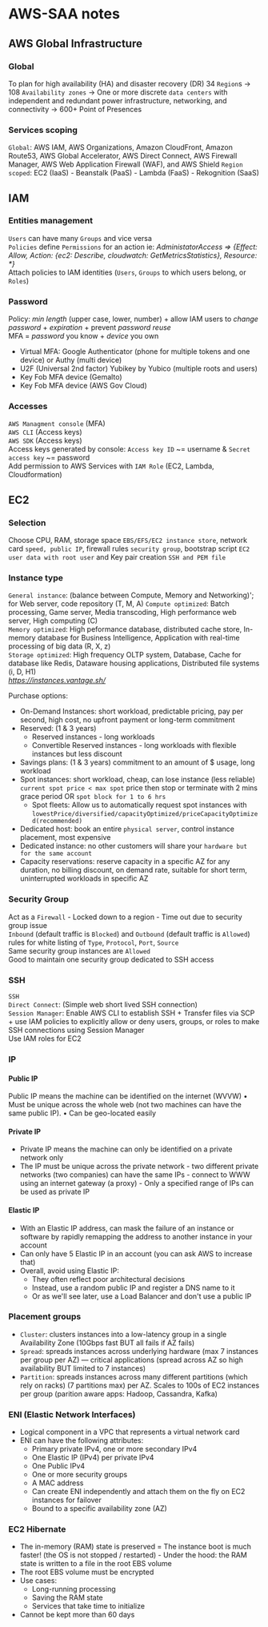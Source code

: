 # AWS-SAA notes

## AWS Global Infrastructure

### Global
To plan for high availability (HA) and disaster recovery (DR)
34 `Region`s -> 108 `Availability zones` -> One or more discrete `data centers` with independent and redundant power infrastructure, networking, and connectivity -> 600+ Point of Presences  

### Services scoping
`Global`: AWS IAM, AWS Organizations, Amazon CloudFront, Amazon Route53, AWS Global Accelerator, AWS Direct Connect, AWS Firewall Manager, AWS Web Application Firewall (WAF), and AWS Shield
`Region scoped`: EC2 (IaaS) - Beanstalk (PaaS) - Lambda (FaaS) - Rekognition (SaaS)  

## IAM

### Entities management
`Users` can have many `Groups` and vice versa  
`Policies` define `Permissions` for an action ie: _AdministatorAccess => {Effect: Allow,  Action: {ec2: Describe, cloudwatch: GetMetricsStatistics},  Resource: *}_  
Attach policies to IAM identities (`Users`, `Groups` to which users belong, or `Roles`)

### Password
Policy: _min length_ (upper case, lower, number) + allow IAM users to _change password_ + _expiration_ + prevent _password reuse_  
MFA = _password_ you know + _device_ you own  
- Virtual MFA: Google Authenticator (phone for multiple tokens and one device) or Authy (multi device)
- U2F (Universal 2nd factor) Yubikey by Yubico (multiple roots and users)
- Key Fob MFA device (Gemalto)  
- Key Fob MFA device (AWS Gov Cloud)  

### Accesses
`AWS Managment console` (MFA)  
`AWS CLI` (Access keys)  
`AWS SDK` (Access keys)  
Access keys generated by console: `Access key ID` ~= username & `Secret access key` ~= password  
Add permission to AWS Services with `IAM Role` (EC2, Lambda, Cloudformation)  


## EC2

### Selection

Choose CPU, RAM, storage space `EBS/EFS/EC2 instance store`, network card `speed, public IP`, firewall rules `security group`, bootstrap script `EC2 user data with root user` and Key pair creation `SSH and PEM file`

### Instance type

`General instance`: (balance between Compute, Memory and Networking)'; for Web server, code repository (T, M, A)
`Compute optimized`: Batch processing, Game server, Media transcoding, High performance web server, High computing (C)  
`Memory optimized`: High peformance database, distributed cache store, In-memory database for Business Intelligence, Application with real-time processing of big data (R, X, z)  
`Storage optimized`: High frequency OLTP system, Database, Cache for database like Redis, Dataware housing applications, Distributed file systems (i, D, H1)  
*https://instances.vantage.sh/*  

Purchase options:
- On-Demand Instances: short workload, predictable pricing, pay per second, high cost, no upfront payment or long-term commitment
- Reserved: (1 & 3 years)  
  - Reserved instances - long workloads
  - Convertible Reserved instances - long workloads with flexible instances but less discount   
- Savings plans: (1 & 3 years) commitment to an amount of $ usage, long workload
- Spot instances: short workload, cheap, can lose instance (less reliable) `current spot price < max spot` price then stop or terminate with 2 mins grace period OR `spot block for 1 to 6 hrs`
  - Spot fleets: Allow us to automatically request spot instances with `lowestPrice/diversified/capacityOptimized/priceCapacityOptimized(recommended)`     
- Dedicated host: book an entire `physical server`, control instance placement, most expensive
- Dedicated instance: no other customers will share your `hardware but for the same account`
- Capacity reservations: reserve capacity in a specific AZ for any duration, no billing discount, on demand rate, suitable for short term, uninterrupted workloads in specific AZ    

### Security Group

Act as a `Firewall` - Locked down to a region - Time out due to security group issue  
`Inbound` (default traffic is `Blocked`) and `Outbound` (default traffic is `Allowed`) rules for white listing of `Type`, `Protocol`, `Port`, `Source`  
Same security group instances are `Allowed`  
Good to maintain one security group dedicated to SSH access  

### SSH

`SSH`  
`Direct Connect`: (Simple web short lived SSH connection)  
`Session Manager`: Enable AWS CLI to establish SSH + Transfer files via SCP + use IAM policies to explicitly allow or deny users, groups, or roles to make SSH connections using Session Manager  
Use IAM roles for EC2  

### IP

#### Public IP

Public IP means the machine can be identified on the internet (WVVW) • Must be unique across the whole web (not two machines can have the same public IP). • Can be geo-located easily  

#### Private IP

- Private IP means the machine can only be identified on a private network only  
- The IP must be unique across the private network - two different private networks (two companies) can have the same IPs - connect to WWW using an internet gateway (a proxy) - Only a specified range of IPs can be used as private IP

#### Elastic IP 

- With an Elastic IP address, can mask the failure of an instance or software by rapidly remapping the address to another instance in your account  
- Can only have 5 Elastic IP in an account (you can ask AWS to increase that)   
- Overall, avoid using Elastic IP:  
    - They often reflect poor architectural decisions
    - Instead, use a random public IP and register a DNS name to it
    - Or as we'll see later, use a Load Balancer and don't use a public IP 

### Placement groups

- `Cluster`: clusters instances into a low-latency group in a single Availability Zone (10Gbps fast BUT all fails if AZ fails)
- `Spread`: spreads instances across underlying hardware (max 7 instances per group per AZ) — critical applications (spread across AZ so high availability BUT limited to 7 instances)   
- `Partition`: spreads instances across many different partitions (which rely on racks) (7 partitions max) per AZ. Scales to 100s of EC2 instances per group (parition aware apps: Hadoop, Cassandra, Kafka)   

### ENI (Elastic Network Interfaces)

- Logical component in a VPC that represents a virtual network card
- ENI can have the following attributes:
    - Primary private IPv4, one or more secondary IPv4
    -  One Elastic IP (IPv4) per private IPv4
    -  One Public IPv4
    -  One or more security groups
    -  A MAC address
    -  Can create ENI independently and attach them on the fly on EC2 instances for failover
    -  Bound to a specific availability zone (AZ)

### EC2 Hibernate

- The in-memory (RAM) state is preserved = The instance boot is much faster! (the OS is not stopped / restarted) - Under the hood: the RAM state is written to a file in the root EBS volume  
- The root EBS volume must be encrypted  
- Use cases:
  - Long-running processing  
  - Saving the RAM state   
  - Services that take time to initialize  
- Cannot be kept more than 60 days  





